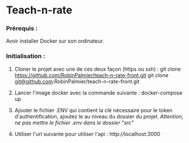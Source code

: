 # Teach-n-rate
### Prérequis :

Avoir installer Docker sur son ordinateur.

### Initialisation :

1) Cloner le projet avec une de ces deux façon (https ou ssh) :
  git clone https://github.com/RobinPalmier/teach-n-rate-front.git 
  git clone git@github.com:RobinPalmier/teach-n-rate-front.git

2) Lancer l'image docker avec la commande suivante :
  docker-compose up

3) Ajouter le fichier .ENV qui contient la clé nécessaire pour le token d'authentification, ajoutez le au niveau du dossier du projet.
*Attention, ne pas mettre le fichier .env dans le dossier "src"*

4) Utiliser l'url suivante pour utiliser l'api : http://localhost:3000
